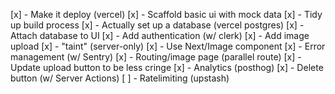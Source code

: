  [x] - Make it deploy (vercel)
 [x] - Scaffold basic ui with mock data
 [x] - Tidy up build process
 [x] - Actually set up a database (vercel postgres)
 [x] - Attach database to UI
 [x] - Add authentication (w/ clerk)
 [x] - Add image upload
 [x] - "taint" (server-only)
 [x] - Use Next/Image component
 [x] - Error management (w/ Sentry)
 [x] - Routing/image page (parallel route)
 [x] - Update upload button to be less cringe
 [x] - Analytics (posthog)
 [x] - Delete button (w/ Server Actions)
 [ ] - Ratelimiting (upstash)